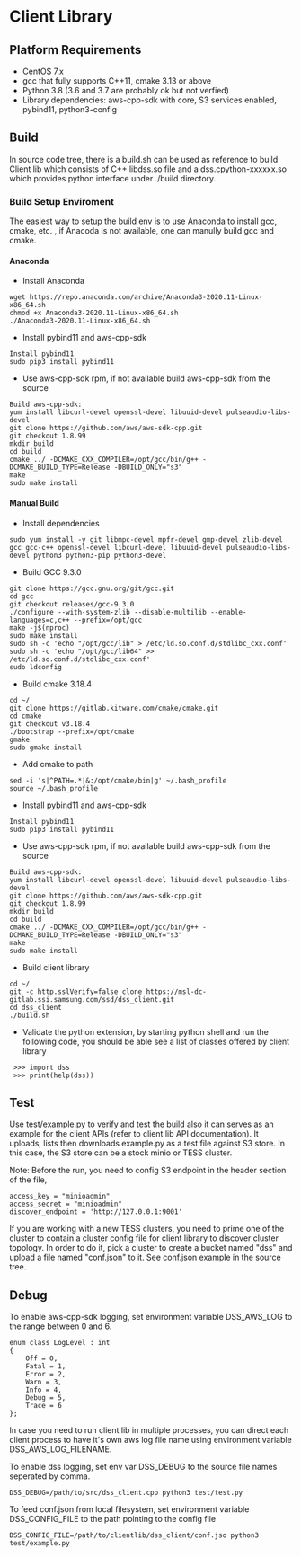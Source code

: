 # Client Library

## Platform Requirements

- CentOS 7.x
- gcc that fully supports C++11, cmake 3.13 or above
- Python 3.8 (3.6 and 3.7 are probably ok but not verfied)
- Library dependencies: aws-cpp-sdk with core, S3 services enabled, pybind11, python3-config

## Build

In source code tree, there is a build.sh can be used as reference to build Client lib which
consists of C++ libdss.so file and a dss.cpython-xxxxxx.so which provides python interface
under ./build directory.

### Build Setup Enviroment

The easiest way to setup the build env is to use Anaconda to install gcc, cmake, etc. , if Anacoda is not available, one can manully build gcc and cmake.

#### Anaconda

- Install Anaconda

```
wget https://repo.anaconda.com/archive/Anaconda3-2020.11-Linux-x86_64.sh
chmod +x Anaconda3-2020.11-Linux-x86_64.sh
./Anaconda3-2020.11-Linux-x86_64.sh
```

- Install pybind11 and aws-cpp-sdk

```
Install pybind11
sudo pip3 install pybind11
```

- Use aws-cpp-sdk rpm, if not available build aws-cpp-sdk from the source

```
Build aws-cpp-sdk:
yum install libcurl-devel openssl-devel libuuid-devel pulseaudio-libs-devel
git clone https://github.com/aws/aws-sdk-cpp.git
git checkout 1.8.99
mkdir build
cd build
cmake ../ -DCMAKE_CXX_COMPILER=/opt/gcc/bin/g++ -DCMAKE_BUILD_TYPE=Release -DBUILD_ONLY="s3"
make
sudo make install
```

#### Manual Build

- Install dependencies

```
sudo yum install -y git libmpc-devel mpfr-devel gmp-devel zlib-devel gcc gcc-c++ openssl-devel libcurl-devel libuuid-devel pulseaudio-libs-devel python3 python3-pip python3-devel
```

- Build GCC 9.3.0

```
git clone https://gcc.gnu.org/git/gcc.git
cd gcc
git checkout releases/gcc-9.3.0
./configure --with-system-zlib --disable-multilib --enable-languages=c,c++ --prefix=/opt/gcc
make -j$(nproc)
sudo make install
sudo sh -c 'echo "/opt/gcc/lib" > /etc/ld.so.conf.d/stdlibc_cxx.conf'
sudo sh -c 'echo "/opt/gcc/lib64" >> /etc/ld.so.conf.d/stdlibc_cxx.conf'
sudo ldconfig
```

- Build cmake 3.18.4

```
cd ~/
git clone https://gitlab.kitware.com/cmake/cmake.git
cd cmake
git checkout v3.18.4
./bootstrap --prefix=/opt/cmake
gmake
sudo gmake install
```

- Add cmake to path

```
sed -i 's|^PATH=.*|&:/opt/cmake/bin|g' ~/.bash_profile
source ~/.bash_profile
```

- Install pybind11 and aws-cpp-sdk

```
Install pybind11
sudo pip3 install pybind11
```

- Use aws-cpp-sdk rpm, if not available build aws-cpp-sdk from the source

```
Build aws-cpp-sdk:
yum install libcurl-devel openssl-devel libuuid-devel pulseaudio-libs-devel
git clone https://github.com/aws/aws-sdk-cpp.git
git checkout 1.8.99
mkdir build
cd build
cmake ../ -DCMAKE_CXX_COMPILER=/opt/gcc/bin/g++ -DCMAKE_BUILD_TYPE=Release -DBUILD_ONLY="s3"
make
sudo make install
```

- Build client library

```
cd ~/
git -c http.sslVerify=false clone https://msl-dc-gitlab.ssi.samsung.com/ssd/dss_client.git
cd dss_client
./build.sh
```

- Validate the python extension, by starting python shell and run the following code, you should be able see a list of classes offered by client library

```
 >>> import dss
 >>> print(help(dss))
```

## Test

Use test/example.py to verify and test the build also it can serves as
an example for the client APIs (refer to client lib API documentation). It uploads, lists then downloads example.py
as a test file against S3 store. In this case, the S3 store can be a stock minio
or TESS cluster.

Note: Before the run, you need to config S3 endpoint in the header section of the file,

```
access_key = "minioadmin"
access_secret = "minioadmin"
discover_endpoint = 'http://127.0.0.1:9001'
```

If you are working with a new TESS clusters, you need to prime one of the cluster
to contain a cluster config file for client library to discover cluster topology. In order
to do it, pick a cluster to create a bucket named "dss" and upload a file named "conf.json"
to it. See conf.json example in the source tree.

## Debug

To enable aws-cpp-sdk logging, set environment variable DSS_AWS_LOG to the range between 0 and 6.

```
enum class LogLevel : int
{
	Off = 0,
	Fatal = 1,
	Error = 2,
	Warn = 3,
	Info = 4,
	Debug = 5,
	Trace = 6
};
```

In case you need to run client lib in multiple processes, you can direct each client
process to have it's own aws log file name using environment variable DSS_AWS_LOG_FILENAME.

To enable dss logging, set env var DSS_DEBUG to the source file names seperated by
comma.

```DSS_DEBUG=/path/to/src/dss_client.cpp python3 test/test.py```

To feed conf.json from local filesystem, set environment variable DSS_CONFIG_FILE to the path
pointing to the config file

```DSS_CONFIG_FILE=/path/to/clientlib/dss_client/conf.jso python3 test/example.py```
